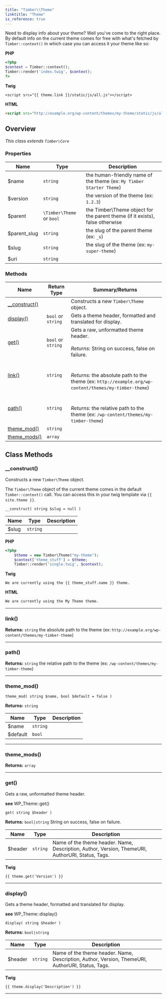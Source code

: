 ```yaml
---
title: "Timber\\​Theme"
linktitle: "Theme"
is_reference: true
---
```


Need to display info about your theme? Well you've come to the right place. By default info on
the current theme comes for free with what's fetched by `Timber::context()` in which case you
can access it your theme like so:

<!--more-->

**PHP**

```php
<?php
$context = Timber::context();
Timber::render('index.twig', $context);
?>
```
**Twig**

```twig
<script src="{{ theme.link }}/static/js/all.js"></script>
```
**HTML**

```html
<script src="http://example.org/wp-content/themes/my-theme/static/js/all.js"></script>
```

## Overview

*This class extends `Timber\Core`*  
  

### Properties

| Name | Type | Description |
| --- | --- | --- |
| $name | `string` | the human-friendly name of the theme (ex: `My Timber Starter Theme`) |
| $version | `string` | the version of the theme (ex: `1.2.3`) |
| $parent | `\Timber\Theme` or `bool` | the Timber\Theme object for the parent theme (if it exists), false otherwise |
| $parent_slug | `string` | the slug of the parent theme (ex: `_s`) |
| $slug | `string` | the slug of the theme (ex: `my-super-theme`) |
| $uri | `string` |  |

### Methods

| Name | Return Type | Summary/Returns |
| --- | --- | --- |
| [__construct()](#__construct) |  | Constructs a new `Timber\Theme` object. |
| [display()](#display) | `bool` or `string` | Gets a theme header, formatted and translated for display. |
| [get()](#get) | `bool` or `string` | Gets a raw, unformatted theme header.<br><br>*Returns:* String on success, false on failure. |
| [link()](#link) | `string` | <br><br>*Returns:* the absolute path to the theme (ex: `http://example.org/wp-content/themes/my-timber-theme`) |
| [path()](#path) | `string` | <br><br>*Returns:* the relative path to the theme (ex: `/wp-content/themes/my-timber-theme`) |
| [theme_mod()](#theme_mod) | `string` |  |
| [theme_mods()](#theme_mods) | `array` |  |


## Class Methods

### \_\_construct()

Constructs a new `Timber\Theme` object.

The `Timber\Theme` object of the current theme comes in the default `Timber::context()`
call. You can access this in your twig template via `{{ site.theme }}`.

`__construct( string $slug = null )`

| Name | Type | Description |
| --- | --- | --- |
| $slug | `string` |  |

**PHP**

```php
<?php
    $theme = new Timber\Theme("my-theme");
    $context['theme_stuff'] = $theme;
    Timber::render('single.twig', $context);
```
**Twig**

```twig
We are currently using the {{ theme_stuff.name }} theme.
```
**HTML**

```html
We are currently using the My Theme theme.
```

---

### link()

**Returns:** `string` the absolute path to the theme (ex: `http://example.org/wp-content/themes/my-timber-theme`)

---

### path()

**Returns:** `string` the relative path to the theme (ex: `/wp-content/themes/my-timber-theme`)

---

### theme\_mod()

`theme_mod( string $name, bool $default = false )`

**Returns:** `string` 

| Name | Type | Description |
| --- | --- | --- |
| $name | `string` |  |
| $default | `bool` |  |

---

### theme\_mods()

**Returns:** `array` 

---

### get()

Gets a raw, unformatted theme header.

**see** WP_Theme::get()

`get( string $header )`

**Returns:** `bool|string` String on success, false on failure.

| Name | Type | Description |
| --- | --- | --- |
| $header | `string` | Name of the theme header. Name, Description, Author, Version, ThemeURI, AuthorURI, Status, Tags. |

**Twig**

```twig
{{ theme.get('Version') }}
```

---

### display()

Gets a theme header, formatted and translated for display.

**see** WP_Theme::display()

`display( string $header )`

**Returns:** `bool|string` 

| Name | Type | Description |
| --- | --- | --- |
| $header | `string` | Name of the theme header. Name, Description, Author, Version, ThemeURI, AuthorURI, Status, Tags. |

**Twig**

```twig
{{ theme.display('Description') }}
```

---

